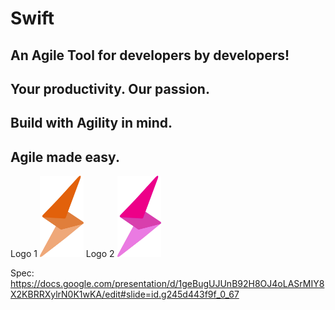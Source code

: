 # Swift

## An Agile Tool for developers by developers!
## Your productivity. Our passion.
## Build with Agility in mind.
## Agile made easy.

Logo 1
<img src="https://github.com/coding-sig/Swift/blob/master/src/assets/orange-logo.png" width="70" height="130" alt="Logo"/>
Logo 2
<img src="https://github.com/coding-sig/Swift/blob/master/src/assets/purple-logo.png" width="70" height="130" alt="Logo"/>

Spec:
https://docs.google.com/presentation/d/1geBugUJUnB92H8OJ4oLASrMIY8X2KBRRXylrN0K1wKA/edit#slide=id.g245d443f9f_0_67
